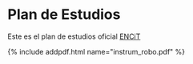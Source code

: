 # Plan de Estudios

Este es el plan de estudios oficial
[ENCiT](pdf/instrum_robo.pdf)

{% include addpdf.html name="instrum_robo.pdf" %}

